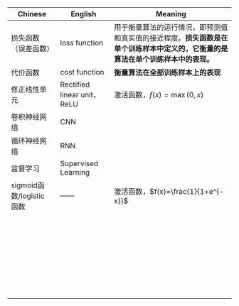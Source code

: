 | Chinese                   | English                         | Meaning                                                      |
| ------------------------- | ------------------------------- | ------------------------------------------------------------ |
| 损失函数（误差函数）      | loss function                   | 用于衡量算法的运行情况，即预测值和真实值的接近程度。**损失函数是在单个训练样本中定义的，它衡量的是算法在单个训练样本中的表现。** |
| 代价函数                  | cost function                   | **衡量算法在全部训练样本上的表现**                           |
| 修正线性单元              | Rectified     linear unit，ReLU | 激活函数，$f(x)=\max(0,x)$                                   |
| 卷积神经网络              | CNN                             |                                                              |
| 循环神经网络              | RNN                             |                                                              |
| 监督学习                  | Supervised  Learning            |                                                              |
| sigmoid函数/logistic 函数 | ——                              | 激活函数，$f(x)=\frac{1}{1+e^{-x}}$                          |
|                           |                                 |                                                              |
|                           |                                 |                                                              |
|                           |                                 |                                                              |
|                           |                                 |                                                              |
|                           |                                 |                                                              |
|                           |                                 |                                                              |
|                           |                                 |                                                              |
|                           |                                 |                                                              |
|                           |                                 |                                                              |
|                           |                                 |                                                              |
|                           |                                 |                                                              |
|                           |                                 |                                                              |
|                           |                                 |                                                              |
|                           |                                 |                                                              |
|                           |                                 |                                                              |
|                           |                                 |                                                              |
|                           |                                 |                                                              |
|                           |                                 |                                                              |
|                           |                                 |                                                              |
|                           |                                 |                                                              |
|                           |                                 |                                                              |
|                           |                                 |                                                              |
|                           |                                 |                                                              |
|                           |                                 |                                                              |
|                           |                                 |                                                              |
|                           |                                 |                                                              |
|                           |                                 |                                                              |
|                           |                                 |                                                              |
|                           |                                 |                                                              |
|                           |                                 |                                                              |
|                           |                                 |                                                              |
|                           |                                 |                                                              |

